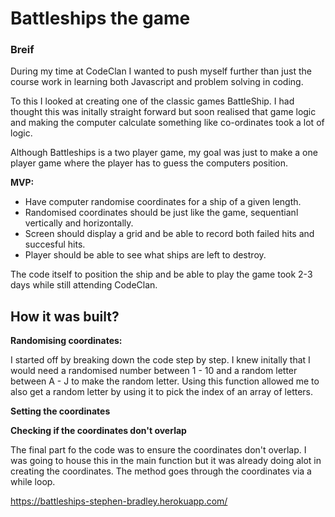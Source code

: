 <h1> Battleships the game </h1>


<h3> Breif </h3> 
During my time at CodeClan I wanted to push myself further than just the course work in learning both Javascript and problem 
solving in coding. 

To this I looked at creating one of the classic games BattleShip. I had thought this was initally straight forward but soon
realised that game logic and making the computer calculate something like co-ordinates took a lot of logic.

Although Battleships is a two player game, my goal was just to make a one player game where the player has to guess the computers position.

<strong> MVP: </strong>

- Have computer randomise coordinates for a ship of a given length.
- Randomised coordinates should be just like the game, sequentianl vertically and horizontally.
- Screen should display a grid and be able to record both failed hits and succesful hits.
- Player should be able to see what ships are left to destroy.

The code itself to position the ship and be able to play the game took 2-3 days while still attending CodeClan.

<h2> How it was built? </h2>

<strong> Randomising coordinates: </strong>

I started off by breaking down the code step by step. I knew initally that I would need a randomised number between 1 - 10 
and a random letter between A - J to make the random letter. Using this function allowed me to also get a random letter by using it to pick the index of an array of letters.

<strong> Setting the coordinates </strong>

<strong> Checking if the coordinates don't overlap </strong>

The final part fo the code was to ensure the coordinates don't overlap. I was going to house this in the main function but
it was already doing alot in creating the coordinates. The method goes through the coordinates via a while loop.


https://battleships-stephen-bradley.herokuapp.com/
